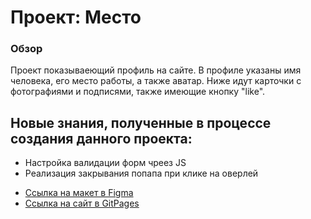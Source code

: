 # Проект: Место

### Обзор
Проект показываеющий профиль на сайте.
В профиле указаны имя человека, его место работы, а также аватар.
Ниже идут карточки с фотографиями и подписями, также имеющие кнопку "like".

## Новые знания, полученные в процессе создания данного проекта:

+ Настройка валидации форм чреез JS
+ Реализация закрывания попапа при клике на оверлей 

* [Ссылка на макет в Figma](https://www.figma.com/file/2cn9N9jSkmxD84oJik7xL7/JavaScript.-Sprint-4?t=GK6NMhjCCOY1oQuG-0)
* [Ссылка на сайт в GitPages](https://roma-commander.github.io/mesto/)

